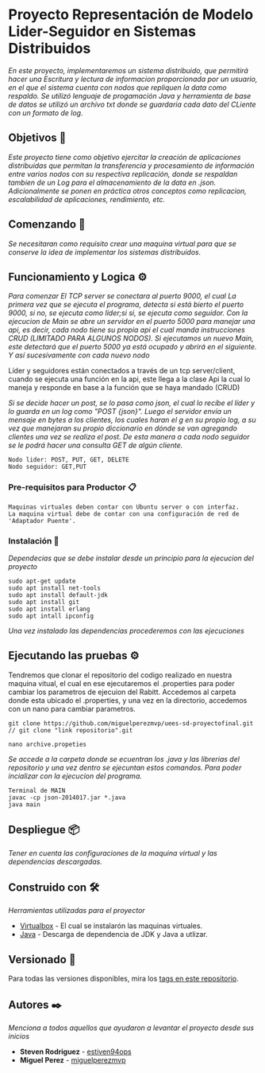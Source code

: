 # Proyecto Representación de Modelo Lider-Seguidor en Sistemas Distribuidos

_En este proyecto, implementaremos un sistema distribuido, que permitirá hacer una Escritura y lectura de informacion proporcionada por un usuario, en el que el sistema cuenta con nodos que repliquen la data como respaldo. Se utilizó lenguaje de progamación Java y herramienta de base de datos se utilizó un archivo txt donde se guardaria cada dato del CLiente con un formato de log._

## Objetivos 📌
_Este proyecto tiene como objetivo ejercitar la creación de aplicaciones distribuidas que permitan la transferencia y procesamiento de información entre varios nodos con su respectiva replicación, donde se respaldan tambien de un Log para el almacenamiento de la data en .json. Adicionalmente se ponen en práctica otros conceptos como replicacion, escalabilidad de aplicaciones, rendimiento, etc._

## Comenzando 🚀

_Se necesitaran como requisito crear una maquina virtual para que se conserve la idea de implementar los sistemas distribuidos._

## Funcionamiento y Logica ⚙️

_Para comenzar El TCP server se conectara al puerto 9000, el cual La primera vez que se ejecuta el programa, detecta si está bierto el puerto 9000, si no, se ejecuta como líder;si si, se ejecuta como seguidor._
_Con la ejecucion de Main se abre un servidor en el puerto 5000 para manejar una api, es decir, cada nodo tiene su propia api el cual manda instrucciones CRUD (LIMITADO PARA ALGUNOS NODOS)._
_Si ejecutamos un nuevo Main, este detectará que el puerto 5000 ya está ocupado y abrirá en el siguiente. Y así sucesivamente con cada nuevo nodo_

Líder y seguidores están conectados a través de un tcp server/client, cuando se ejecuta una función en la api, este llega a la clase Api la cual lo maneja y responde en base a la función que se haya mandado (CRUD)

_Si se decide hacer un post, se lo pasa como json, el cual lo recibe el líder y lo guarda en un log como "POST {json}". Luego el servidor envía un mensaje en bytes a los clientes, los cuales haran el g en su propio log, a su vez que manejaran su propio diccionario en dónde se van agregando clientes una vez se realiza el post. De esta manera a cada nodo seguidor se le podrá hacer una consulta GET de algún cliente._
```
Nodo lider: POST, PUT, GET, DELETE
Nodo seguidor: GET,PUT
```

### Pre-requisitos para Productor 📋

```
Maquinas virtuales deben contar con Ubuntu server o con interfaz.
La maquina virtual debe de contar con una configuración de red de 'Adaptador Puente'.
```


### Instalación 🔧

_Dependecias que se debe instalar desde un principio para la ejecucion del proyecto_

```
sudo apt-get update
sudo apt install net-tools
sudo apt install default-jdk
sudo apt install git
sudo apt install erlang
sudo apt intall ipconfig
```

_Una vez instalado las dependencias procederemos con las ejecuciones_


## Ejecutando las pruebas ⚙️

Tendremos que clonar el repositorio del codigo realizado en nuestra maquina vitual, el cual en ese ejecutaremos el .properties para poder cambiar los parametros de ejecuion del Rabitt. Accedemos al carpeta donde esta ubicado el .properties, y una vez en la directorio, accedemos con un nano para cambiar parametros.
```
git clone https://github.com/miguelperezmvp/uees-sd-proyectofinal.git      // git clone "link repositorio".git
```
```
nano archive.propeties
```
_Se accede a la carpeta donde se ecuentran los .java y las librerias del repositorio y una vez dentro se ejecuntan estos comandos. Para poder incializar con la ejecucion del programa._
```
Terminal de MAIN
javac -cp json-2014017.jar *.java
java main
```


## Despliegue 📦

_Tener en cuenta las configuraciones de la maquina virtual y las dependencias descargadas._

## Construido con 🛠️

_Herramientas utilizadas para el proyector_

* [Virtualbox](https://www.virtualbox.org/) - El cual se instalarón las maquinas virtuales.
* [Java](https://www.java.com/es/download/help/develop.html) - Descarga de dependencia de JDK y Java a utlizar.

## Versionado 📌

Para todas las versiones disponibles, mira los [tags en este repositorio](https://github.com/tu/proyecto/tags).

## Autores ✒️

_Menciona a todos aquellos que ayudaron a levantar el proyecto desde sus inicios_

* **Steven Rodriguez** - [estiven94ops](https://github.com/estiven94ops)
* **Miguel Perez** - [miguelperezmvp](https://github.com/miguelperezmvp)

